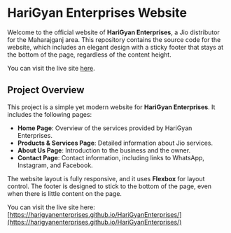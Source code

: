 # HariGyan Enterprises Website

Welcome to the official website of **HariGyan Enterprises**, a Jio distributor for the Maharajganj area. This repository contains the source code for the website, which includes an elegant design with a sticky footer that stays at the bottom of the page, regardless of the content height.

You can visit the live site [here](https://harigyanenterprises.github.io/HariGyanEnterprises/).




## **Project Overview**

This project is a simple yet modern website for **HariGyan Enterprises**. It includes the following pages:
- **Home Page**: Overview of the services provided by HariGyan Enterprises.
- **Products & Services Page**: Detailed information about Jio services.
- **About Us Page**: Introduction to the business and the owner.
- **Contact Page**: Contact information, including links to WhatsApp, Instagram, and Facebook.

The website layout is fully responsive, and it uses **Flexbox** for layout control. The footer is designed to stick to the bottom of the page, even when there is little content on the page.

You can visit the live site here: [https://harigyanenterprises.github.io/HariGyanEnterprises/](https://harigyanenterprises.github.io/HariGyanEnterprises/)

